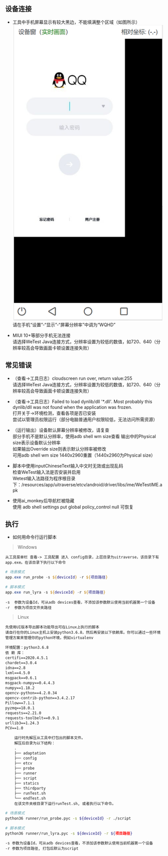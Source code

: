 ## 设备连接
+ 工具中手机屏幕显示有较大黑边，不能填满整个区域（如图所示）  
![black_edge](./black_edge.png ':size=240x460')  
请在手机“设置”-“显示”-“屏幕分辨率”中调为“WQHD”

+ MIUI 10+等部分手机无法连接  
请选择WeTest Java连接方式，分辨率设置为较低的数值，如720、640（分辨率较高会导致画面卡顿设置连接失败）

## 常见错误
+ （查看->工具日志）cloudscreen run over, return value:255  
请选择WeTest Java连接方式，分辨率设置为较低的数值，如720、640（分辨率较高会导致画面卡顿设置连接失败）  

+ （查看->工具日志）Failed to load dynlib/dll '*.dll'. Most probably this dynlib/dll was not found when the application was frozen.  
打开关于->环境检测，查看各项是否已安装  
尝试以管理员权限运行（部分电脑普通用户权限较低，无法访问所需资源）  

+ （运行输出）设备默认屏幕分辨率被修改，请复查  
部分手机不是默认分辨率，使用adb shell wm size查看 
输出中的Physical size表示设备默认分辨率   
如果输出Override size则表示默认分辨率被修改  
可用adb shell wm size 1440x2960重置（1440x2960为Physical size）

+ 脚本中使用inputChineseText输入中文时无效或出现乱码  
检查WeTest输入法是否安装并启用  
Wetest输入法路径为程序根目录下：/resources/app/uitraverse/etcv/android/driver/libs/ime/WeTestIME.apk

+ 使用ai_monkey后导航栏被隐藏  
使用 adb shell settings put global policy_control null 可恢复

## 执行
+ 如何用命令行运行脚本
> Windows

    从工具菜单栏 查看-> 工具配置 进入 config目录，上层目录为uitraverse，该目录下有app.exe。在该目录下执行以下命令
``` powershell
# 场景模式
app.exe run_probe -s ${deviceId} -r ${项目路径}
``` 
``` powershell
# 脚本模式
app.exe run_lyra -s ${deviceId} -r ${项目路径}
```

    -s  参数为设备Id，可从adb devices查看，不添加该参数默认使用当前机器第一个设备  
    -r  参数为项目文件夹路径
> Linux

    先使用UI版本导出脚本功能导出可在Linux上执行的脚本
    请自行在你的Linux主机上安装python3.6.8，然后再安装以下依赖库。你可以通过一些环境管理方案来管理你的python环境，例如virtualenv
``` 
环境配置：python3.6.8
依 赖 库：
certifi==2020.4.5.1
chardet==3.0.4
idna==2.8
lxml==4.5.0
msgpack==0.6.1
msgpack-numpy==0.4.4.3
numpy==1.18.2
opencv-python==4.2.0.34
opencv-contrib-python==3.4.2.17
Pillow==7.1.1
pyzmq==18.0.1
requests==2.21.0
requests-toolbelt==0.9.1
urllib3==1.24.3
PCV==1.0
```
```
    运行时先解压从工具中打包出的脚本文件。
    解压后目录为以下结构：
    .
    ├── adaptation
    ├── config
    ├── etcv
    ├── probe
    ├── runner
    ├── script
    ├── statics
    ├── thirdparty
    ├── runTest.sh
    └── endTest.sh
    在该文件夹根目录下运行runTest.sh, 或者执行以下命令。
```
``` bash
# 场景模式
python36 runner/run_probe.pyc -s ${deviceId} -r ./script
``` 
``` bash
# 脚本模式
python36 runner/run_lyra.pyc -s ${deviceId} -r ${项目路径}
``` 

    -s 参数为设备Id，可从adb devices查看，不添加该参数默认使用当前机器第一个设备  
    -r 参数为项目路径, 打包后默认为script